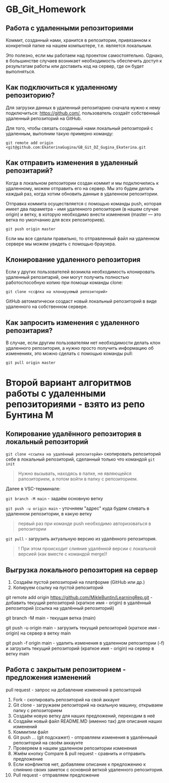 # GB_Git_Homework
## Работа с удаленными репозиториями
Коммит, созданный нами, хранится в репозитории, привязанном к конкретной папке на нашем компьютере, т.е. является локальным. 

Это полезно, если мы работаем над проектом самостоятельно. Однако, в большинстве случаев возникает необходимость обеспечить доступ к результатам работы или доставить код на сервер, где он будет выполняться.

##  Как подключиться к удаленному репозитoрию?

Для загрузки данных в удаленный репозитарию сначала нужно к нему подключиться:   https://github.com/, пользователь создаёт собственный удаленный репозиторий на GitHub.

Для того, чтобы связать созданный нами локальный репозиторий с удаленным, выполним такую примерно команду:

`git remote add origin <git@github.com:EkaterinaGugina/GB_Git_DZ_Gugina_Ekaterina.git`

## Как отправить изменения в удаленный репозитарий?

Когда в локальном репозитории создан коммит и мы подключились к удаленному, можем отправить его на сервер. Мы это будем делать каждый раз, когда хотим обновить данные в удаленном репозитории.

Отправка коммита осуществляется с помощью команды push, которая имеет два параметра - имя удаленного репозитория (в нашем случае origin) и ветку, в которую необходимо внести изменения (master — это ветка по умолчанию для всех репозиториев).

`git push origin master`

Если мы все сделали правильно, то отправленный файл на удаленном сервере мы можем увидеть с помощью браузера. 

## Клонирование удаленного репозитория

Если у других пользователей возникла необходимость клонировать удаленный репозитарий, они могут получить полностью работоспособную копию при помощи команды clone:

`git clone <ссфлка на клонируемый репозиторий>`

GitHub автоматически создаст новый локальный репозитoрий в виде удаленного на собственном сервере.

## Как запросить изменения с удаленного репозитария?

В случае, если другим пользователям нет необходимости делать клон удаленного репозитoрия, а нужно просто получить информацию об изменениях, это можно сделать с помощью команды pull:

`git pull origin master`


# Второй вариант алгоритмов работы с удаленными репозиториями - взято из репо Бунтина М

## Копирование удалённого репозитория в локальный репозиторий

`git clone <ссылка на удалённый репозиторйи>` скопировать репозиторий себе в локальный репозиторий, сделанный только что командой `git init` 

>Нужно вызывать, находясь в папке, не являющейся рапозиторием, а потом войти в папку с репозиторием.

Далее в VSC-терминале:

`git branch -М main` - задаём основную ветку

`git push -u origin main` - уточняем "адрес" куда будем сливать в удаленном репозитории, в какую ветку

>первый раз при команде push необходимо авторизоваться в репозитории

`git pull` - загрузить актуальную версию из удалённого репозитория.
> ! При этом происходит слияние удалённой версии с локальной версией (как вместе с командой merge)!

## Выгрузка локального репозитория на сервер

1. Создаём пустой репозиторий на платформе (GitHub или др.)
2. Копируем ссылку на пустой репозиторий
    
 git remote add origin https://github.com/MikleBuntin/LearningRep.git - добавить текущий репозиторий (краткое имя - origin) в удалённый репозиторий (ссылка на удалённый репозиторий)

git branch -M main - текущая ветка (main)

git push -u origin main  - загрузить текущий репозиторий (краткое имя - origin) на сервер в ветку main

git push -f origin main - удалить изменения в удаленном репозитории (-f) и загрузить текущий репозиторий (краткое имя - origin) на сервер в ветку main

  
## Работа с закрытым репозиторием - предложения изменений
  
  pull request - запрос на добавление изменений в репозиторий

1. Fork - cкопировать репозиторий на свой аккаунт
2. Git clone - загружаем репозиторий на окальную машину, открываем папку с репозиторием
3. Создаём новую ветку для наших предложений, переходим в неё
4. Создайм новый файл README.MD (именно так) для описания наших изменений
5. Коммитим файл
6. Git push ... (git подскажет) - отправляем изменения в удалённыый репозиторий на своём аккаунте
7. Проверяем в нашем удаленном репозитории изменения
8. Жмём кнопку Compare & pull request - сравнить и отправить предложение
9. Если конфликтов нет, добавляем описание к предложению к слиянию своих заметок с основной веткой удаленного репозитория.
10. Pull request - отправляем предложение

